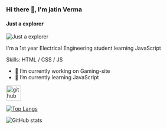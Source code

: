### Hi there 👋, I'm jatin Verma
#### Just a explorer
![Just a explorer](https://arturssmirnovs.github.io/github-profile-readme-generator/images/banner.png)

I'm  a 1st year Electrical Engineering student learning JavaScript

Skills: HTML / CSS / JS 

- 🔭 I’m currently working on Gaming-site 
- 🌱 I’m currently learning JavaScript 


[<img src='https://cdn.jsdelivr.net/npm/simple-icons@3.0.1/icons/github.svg' alt='github' height='40'>](https://github.com/Leenoblade)  

[![Top Langs](https://github-readme-stats.vercel.app/api/top-langs/?username=Leenoblade)](https://github.com/anuraghazra/github-readme-stats)

![GitHub stats](https://github-readme-stats.vercel.app/api?username=Leenoblade&show_icons=true)  

